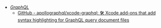 - *[GraphQL](../../../../GraphQL.md)*
	- [GitHub - apollographql/xcode-graphql: 🛠 Xcode add-ons that add syntax highlighting for GraphQL query document files](https://github.com/apollographql/xcode-graphql)